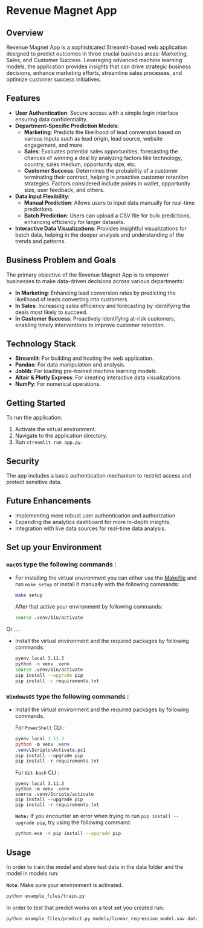 # Revenue Magnet App

## Overview
Revenue Magnet App is a sophisticated Streamlit-based web application designed to predict outcomes in three crucial business areas: Marketing, Sales, and Customer Success. Leveraging advanced machine learning models, the application provides insights that can drive strategic business decisions, enhance marketing efforts, streamline sales processes, and optimize customer success initiatives.

## Features
- **User Authentication**: Secure access with a simple login interface ensuring data confidentiality.
- **Department-Specific Prediction Models**:
  - **Marketing**: Predicts the likelihood of lead conversion based on various inputs such as lead origin, lead source, website engagement, and more.
  - **Sales**: Evaluates potential sales opportunities, forecasting the chances of winning a deal by analyzing factors like technology, country, sales medium, opportunity size, etc.
  - **Customer Success**: Determines the probability of a customer terminating their contract, helping in proactive customer retention strategies. Factors considered include points in wallet, opportunity size, user feedback, and others.
- **Data Input Flexibility**:
  - **Manual Prediction**: Allows users to input data manually for real-time predictions.
  - **Batch Prediction**: Users can upload a CSV file for bulk predictions, enhancing efficiency for larger datasets.
- **Interactive Data Visualizations**: Provides insightful visualizations for batch data, helping in the deeper analysis and understanding of the trends and patterns.

## Business Problem and Goals
The primary objective of the Revenue Magnet App is to empower businesses to make data-driven decisions across various departments:

- **In Marketing**: Enhancing lead conversion rates by predicting the likelihood of leads converting into customers.
- **In Sales**: Increasing sales efficiency and forecasting by identifying the deals most likely to succeed.
- **In Customer Success**: Proactively identifying at-risk customers, enabling timely interventions to improve customer retention.

## Technology Stack
- **Streamlit**: For building and hosting the web application.
- **Pandas**: For data manipulation and analysis.
- **Joblib**: For loading pre-trained machine learning models.
- **Altair & Plotly Express**: For creating interactive data visualizations.
- **NumPy**: For numerical operations.

## Getting Started
To run the application:
1. Activate the virtual environment.
2. Navigate to the application directory.
3. Run `streamlit run app.py`.

## Security
The app includes a basic authentication mechanism to restrict access and protect sensitive data.

## Future Enhancements
- Implementing more robust user authentication and authorization.
- Expanding the analytics dashboard for more in-depth insights.
- Integration with live data sources for real-time data analysis.



## Set up your Environment



### **`macOS`** type the following commands : 

- For installing the virtual environment you can either use the [Makefile](Makefile) and run `make setup` or install it manually with the following commands:

     ```BASH
    make setup
    ```
    After that active your environment by following commands:
    ```BASH
    source .venv/bin/activate
    ```
Or ....
- Install the virtual environment and the required packages by following commands:

    ```BASH
    pyenv local 3.11.3
    python -m venv .venv
    source .venv/bin/activate
    pip install --upgrade pip
    pip install -r requirements.txt
    ```
    
### **`WindowsOS`** type the following commands :

- Install the virtual environment and the required packages by following commands.

   For `PowerShell` CLI :

    ```PowerShell
    pyenv local 3.11.3
    python -m venv .venv
    .venv\Scripts\Activate.ps1
    pip install --upgrade pip
    pip install -r requirements.txt
    ```

    For `Git-bash` CLI :
    ```
    pyenv local 3.11.3
    python -m venv .venv
    source .venv/Scripts/activate
    pip install --upgrade pip
    pip install -r requirements.txt
    ```

    **`Note:`**
    If you encounter an error when trying to run `pip install --upgrade pip`, try using the following command:
    ```Bash
    python.exe -m pip install --upgrade pip
    ```


   
## Usage

In order to train the model and store test data in the data folder and the model in models run:

**`Note`**: Make sure your environment is activated.

```bash
python example_files/train.py  
```

In order to test that predict works on a test set you created run:

```bash
python example_files/predict.py models/linear_regression_model.sav data/X_test.csv data/y_test.csv
```
